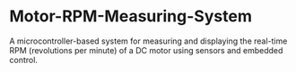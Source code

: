 # Motor-RPM-Measuring-System
A microcontroller-based system for measuring and displaying the real-time RPM (revolutions per minute) of a DC motor using sensors and embedded control.
